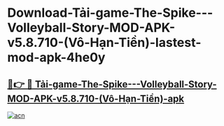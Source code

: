 # Download-Tải-game-The-Spike---Volleyball-Story-MOD-APK-v5.8.710-(Vô-Hạn-Tiền)-lastest-mod-apk-4he0y

<h2><a href="https://apkcomod.com?title=Tải-game-The-Spike---Volleyball-Story-MOD-APK-v5.8.710-(Vô-Hạn-Tiền)">🔗👉 🔴 Tải-game-The-Spike---Volleyball-Story-MOD-APK-v5.8.710-(Vô-Hạn-Tiền)-apk </a></h2>

[![acn](https://github.com/user-attachments/assets/0f9c940e-d8b0-45ae-aac7-cd30a18b3e1c)](https://apkcomod.com?title=Tải-game-The-Spike---Volleyball-Story-MOD-APK-v5.8.710-(Vô-Hạn-Tiền))
